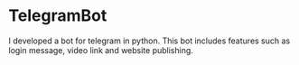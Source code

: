 # TelegramBot
I developed a bot for telegram in python. This bot includes features such as login message, video link and website publishing.
